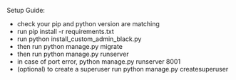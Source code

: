 Setup Guide:
- check your pip and python version are matching
- run pip install -r requirements.txt
- run python install_custom_admin_black.py
- then run python manage.py migrate
- then run python manage.py runserver
- in case of port error, python manage.py runserver 8001
- (optional) to create a superuser run python manage.py createsuperuser

